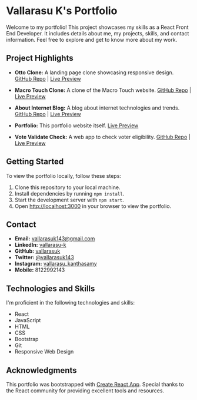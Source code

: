 # Vallarasu K's Portfolio

Welcome to my portfolio! This project showcases my skills as a React Front End Developer. It includes details about me, my projects, skills, and contact information. Feel free to explore and get to know more about my work.

## Project Highlights

- **Otto Clone:** A landing page clone showcasing responsive design. [GitHub Repo](https://github.com/vallarasuk/otto-landing-page) | [Live Preview](https://vallarasuk.github.io/otto-landing-page/)

- **Macro Touch Clone:** A clone of the Macro Touch website. [GitHub Repo](https://github.com/vallarasuk/Macro-Touch) | [Live Preview](https://vallarasuk.github.io/Macro-Touch/)

- **About Internet Blog:** A blog about internet technologies and trends. [GitHub Repo](https://github.com/vallarasuk/Front-End-Blog) | [Live Preview](https://vallarasuk.github.io/Front-End-Blog/)

- **Portfolio:** This portfolio website itself. [Live Preview](https://vallarasuk.w3spaces.com/)

- **Vote Validate Check:** A web app to check voter eligibility. [GitHub Repo](https://github.com/vallarasuk/Vote-Check) | [Live Preview](https://vallarasuk.github.io/Vote-Check/)

## Getting Started

To view the portfolio locally, follow these steps:

1. Clone this repository to your local machine.
2. Install dependencies by running `npm install`.
3. Start the development server with `npm start`.
4. Open [http://localhost:3000](http://localhost:3000) in your browser to view the portfolio.

## Contact

- **Email:** vallarasuk143@gmail.com
- **LinkedIn:** [vallarasu-k](https://www.linkedin.com/in/vallarasu-k/)
- **GitHub:** [vallarasuk](https://github.com/vallarasuk)
- **Twitter:** [@vallarasuk143](https://twitter.com/vallarasuk143)
- **Instagram:** [vallarasu_kanthasamy](https://www.instagram.com/vallarasu_kanthasamy/?hl=en)
- **Mobile:** 8122992143

## Technologies and Skills

I'm proficient in the following technologies and skills:

- React
- JavaScript
- HTML
- CSS
- Bootstrap
- Git
- Responsive Web Design

## Acknowledgments

This portfolio was bootstrapped with [Create React App](https://github.com/facebook/create-react-app). Special thanks to the React community for providing excellent tools and resources.
